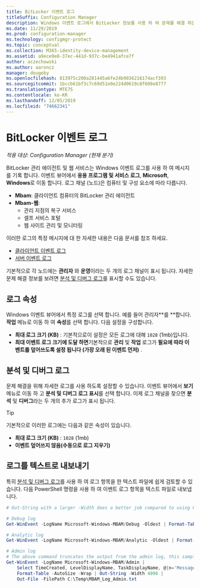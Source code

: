 ```yaml
---
title: BitLocker 이벤트 로그
titleSuffix: Configuration Manager
description: Windows 이벤트 로그에서 BitLocker 정보를 사용 하 여 문제를 해결 하는 방법에 대해 알아봅니다.
ms.date: 11/29/2019
ms.prod: configuration-manager
ms.technology: configmgr-protect
ms.topic: conceptual
ms.collection: M365-identity-device-management
ms.assetid: a9ece9e8-37ec-441d-937c-be4941afce7f
author: aczechowski
ms.author: aaroncz
manager: dougeby
ms.openlocfilehash: 813975c200a281445a6fe24b9036216174acf393
ms.sourcegitcommit: 1bccb61bf3c7c69d51e0e224d0619c8f608e8777
ms.translationtype: MTE75
ms.contentlocale: ko-KR
ms.lasthandoff: 12/05/2019
ms.locfileid: "74662341"
---
```

# <a name="bitlocker-event-logs"></a>BitLocker 이벤트 로그

*적용 대상: Configuration Manager (현재 분기)*

BitLocker 관리 에이전트 및 웹 서비스는 Windows 이벤트 로그를 사용 하 여 메시지를 기록 합니다. 이벤트 뷰어에서 **응용 프로그램 및 서비스 로그**, **Microsoft**, **Windows**로 이동 합니다. 로그 채널 (노드)은 컴퓨터 및 구성 요소에 따라 다릅니다.

- **Mbam**: 클라이언트 컴퓨터의 BitLocker 관리 에이전트
- **Mbam-웹**:
  - 관리 지점의 복구 서비스
  - 셀프 서비스 포털
  - 웹 사이트 관리 및 모니터링

이러한 로그의 특정 메시지에 대 한 자세한 내용은 다음 문서를 참조 하세요.

- [클라이언트 이벤트 로그](/configmgr/protect/tech-ref/bitlocker/client-event-logs)
- [서버 이벤트 로그](/configmgr/protect/tech-ref/bitlocker/server-event-logs)

기본적으로 각 노드에는 **관리자** 와 **운영**이라는 두 개의 로그 채널이 표시 됩니다. 자세한 문제 해결 정보를 보려면 [분석 및 디버그 로그](#bkmk_debug)를 표시할 수도 있습니다.

## <a name="log-properties"></a>로그 속성

Windows 이벤트 뷰어에서 특정 로그를 선택 합니다. 예를 들어 관리자**를 **합니다. **작업** 메뉴로 이동 하 여 **속성**를 선택 합니다. 다음 설정을 구성합니다.

- **최대 로그 크기 (KB)** : 기본적으로이 설정은 모든 로그에 대해 `1028` (1mb)입니다.
- **최대 이벤트 로그 크기에 도달 하면**기본적으로 **관리** 및 **작업** 로그가 **필요에 따라 이벤트를 덮어쓰도록 설정 됩니다 (가장 오래 된 이벤트 먼저)** .

## <a name="bkmk_debug"></a> 분석 및 디버그 로그

문제 해결을 위해 자세한 로그를 사용 하도록 설정할 수 있습니다. 이벤트 뷰어에서 **보기** 메뉴로 이동 하 고 **분석 및 디버그 로그 표시**를 선택 합니다. 이제 로그 채널을 찾으면 **분석** 및 **디버그**라는 두 개의 추가 로그가 표시 됩니다.

> [!TIP]
> 기본적으로 이러한 로그에는 다음과 같은 속성이 있습니다.
>
> - **최대 로그 크기 (KB)** : `1028` (1mb)
> - **이벤트 덮어쓰지 않음(수동으로 로그 지우기)**

## <a name="export-logs-to-text"></a>로그를 텍스트로 내보내기

특히 [분석 및 디버그 로그](#bkmk_debug)를 사용 하 여 로그 항목을 한 텍스트 파일에 쉽게 검토할 수 있습니다. 다음 PowerShell 명령을 사용 하 여 이벤트 로그 항목을 텍스트 파일로 내보냅니다.

``` PowerShell
# Out-String with a larger -Width does a better job compared to using Out-File with -Width. -Oldest is only required with debug/analytic logs.

# Debug log
Get-WinEvent -LogName Microsoft-Windows-MBAM/Debug -Oldest | Format-Table -AutoSize | Out-String -Width 4096 | Out-File C:\Temp\MBAM_Log_Debug.txt

# Analytic log
Get-WinEvent -LogName Microsoft-Windows-MBAM/Analytic -Oldest | Format-Table -AutoSize | Out-String -Width 4096 | Out-File C:\Temp\MBAM_Log_Analytic.txt

# Admin log
# The above command truncates the output from the admin log, this sample reformats the strings
Get-WinEvent -LogName Microsoft-Windows-MBAM/Admin |
    Select TimeCreated, LevelDisplayName, TaskDisplayName, @{n='Message';e={$_.Message.trim()}} |
    Format-Table -AutoSize -Wrap | Out-String -Width 4096 |
    Out-File -FilePath C:\Temp\MBAM_Log_Admin.txt
```
